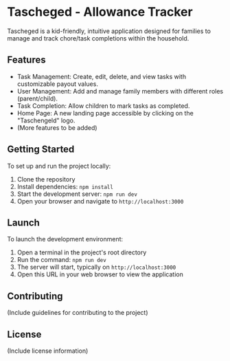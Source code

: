 # Tascheged - Allowance Tracker

Tascheged is a kid-friendly, intuitive application designed for families to manage and track chore/task completions within the household.

## Features

- Task Management: Create, edit, delete, and view tasks with customizable payout values.
- User Management: Add and manage family members with different roles (parent/child).
- Task Completion: Allow children to mark tasks as completed.
- Home Page: A new landing page accessible by clicking on the "Taschengeld" logo.
- (More features to be added)

## Getting Started

To set up and run the project locally:

1. Clone the repository
2. Install dependencies: `npm install`
3. Start the development server: `npm run dev`
4. Open your browser and navigate to `http://localhost:3000`

## Launch

To launch the development environment:

1. Open a terminal in the project's root directory
2. Run the command: `npm run dev`
3. The server will start, typically on `http://localhost:3000`
4. Open this URL in your web browser to view the application

## Contributing

(Include guidelines for contributing to the project)

## License

(Include license information)

